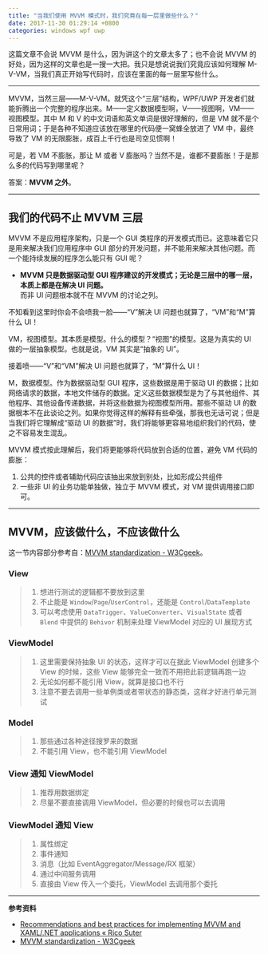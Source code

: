 ```yaml
---
title: "当我们使用 MVVM 模式时，我们究竟在每一层里做些什么？"
date: 2017-11-30 01:29:14 +0800
categories: windows wpf uwp
---
```


这篇文章不会说 MVVM 是什么，因为讲这个的文章太多了；也不会说 MVVM 的好处，因为这样的文章也是一搜一大把。我只是想说说我们究竟应该如何理解 M-V-VM，当我们真正开始写代码时，应该在里面的每一层里写些什么。

---

MVVM，当然三层——M-V-VM。就凭这个“三层”结构，WPF/UWP 开发者们就能折腾出一个完整的程序出来。M——定义数据模型啊，V——视图啊，VM——视图模型。其中 M 和 V 的中文词语和英文单词是很好理解的，但是 VM 就不是个日常用词；于是各种不知道应该放在哪里的代码便一窝蜂全放进了 VM 中，最终导致了 VM 的无限膨胀，成百上千行也是司空见惯啊！

可是，若 VM 不膨胀，那让 M 或者 V 膨胀吗？当然不是，谁都不要膨胀！于是那么多的代码写到哪里呢？

答案：**MVVM 之外**。

<p id="toc"></p>

---

## 我们的代码不止 MVVM 三层

MVVM 不是应用程序架构，只是一个 GUI 类程序的开发模式而已。这意味着它只是用来解决我们应用程序中 GUI 部分的开发问题，并不能用来解决其他问题。而一个能持续发展的程序怎么能只有 GUI 呢？

- **MVVM 只是数据驱动型 GUI 程序建议的开发模式；无论是三层中的哪一层，本质上都是在解决 UI 问题。**  
而非 UI 问题根本就不在 MVVM 的讨论之列。

不知看到这里时你会不会喷我一脸——“V”解决 UI 问题也就算了，“VM”和“M”算什么 UI！

VM，视图模型。其本质是模型。什么的模型？“视图”的模型。这是为真实的 UI 做的一层抽象模型。也就是说，VM 其实是“抽象的 UI”。

接着喷——“V”和“VM”解决 UI 问题也就算了，“M”算什么 UI！

M，数据模型。作为数据驱动型 GUI 程序，这些数据是用于驱动 UI 的数据；比如网络请求的数据，本地文件储存的数据。定义这些数据模型是为了与其他组件、其他程序、其他设备传递数据，并将这些数据为视图模型所用。那些不驱动 UI 的数据根本不在此谈论之列。如果你觉得这样的解释有些牵强，那我也无话可说；但是当我们将它理解成“驱动 UI 的数据”时，我们将能够更容易地组织我们的代码，使之不容易发生混乱。

MVVM 模式按此理解后，我们将更能够将代码放到合适的位置，避免 VM 代码的膨胀：

1. 公共的控件或者辅助代码应该抽出来放到别处，比如形成公共组件
1. 一些非 UI 的业务功能单独做，独立于 MVVM 模式，对 VM 提供调用接口即可。

---

## MVVM，应该做什么，不应该做什么

这一节内容部分参考自：[MVVM standardization - W3Cgeek](http://w3cgeek.com/mvvm-standardization.html)。

### View

> 1. 想进行测试的逻辑都不要放到这里
> 1. 不止能是 `Window`/`Page`/`UserControl`，还能是 `Control`/`DataTemplate`
> 1. 可以考虑使用 `DataTrigger`、`ValueConverter`、`VisualState` 或者 `Blend` 中提供的 `Behivor` 机制来处理 ViewModel 对应的 UI 展现方式

### ViewModel

> 1. 这里需要保持抽象 UI 的状态，这样才可以在据此 ViewModel 创建多个 View 的时候，这些 View 能够完全一致而不用把此前逻辑再跑一边
> 1. 无论如何都不能引用 View，就算是接口也不行
> 1. 注意不要去调用一些单例类或者带状态的静态类，这样才好进行单元测试

### Model

> 1. 那些通过各种途径搜罗来的数据
> 1. 不能引用 View，也不能引用 ViewModel

### View 通知 ViewModel

> 1. 推荐用数据绑定
> 1. 尽量不要直接调用 ViewModel，但必要的时候也可以去调用

### ViewModel 通知 View

> 1. 属性绑定
> 1. 事件通知
> 1. 消息（比如 EventAggregator/Message/RX 框架）
> 1. 通过中间服务调用
> 1. 直接由 View 传入一个委托，ViewModel 去调用那个委托

---

**参考资料**

- [Recommendations and best practices for implementing MVVM and XAML/.NET applications « Rico Suter](https://blog.rsuter.com/recommendations-best-practices-implementing-mvvm-xaml-net-applications/)
- [MVVM standardization - W3Cgeek](http://w3cgeek.com/mvvm-standardization.html)
